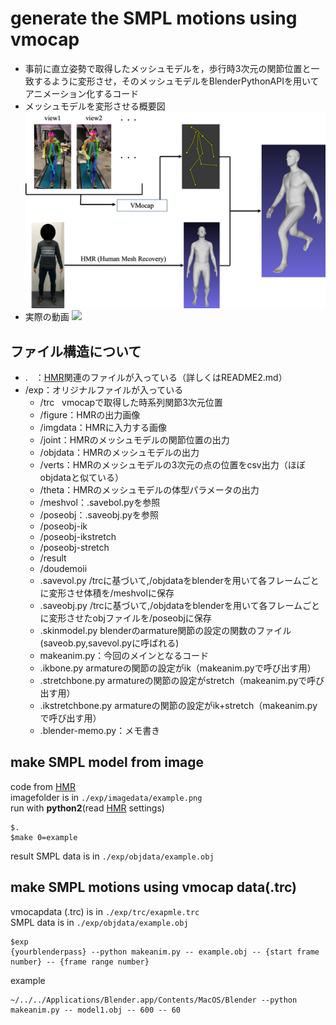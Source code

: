 # generate the SMPL motions using vmocap
- 事前に直立姿勢で取得したメッシュモデルを，歩行時3次元の関節位置と一致するように変形させ，そのメッシュモデルをBlenderPythonAPIを用いてアニメーション化するコード
- メッシュモデルを変形させる概要図
![](image/hmr.png)
- 実際の動画
![](https://youtu.be/ulJ-CM5iCAs)

## ファイル構造について
- . &nbsp; ：[HMR](https://github.com/akanazawa/hmr)関連のファイルが入っている（詳しくはREADME2.md）
- /exp：オリジナルファイルが入っている
  - /trc &nbsp; vmocapで取得した時系列関節3次元位置
  - /figure：HMRの出力画像
  - /imgdata：HMRに入力する画像
  - /joint：HMRのメッシュモデルの関節位置の出力
  - /objdata：HMRのメッシュモデルの出力
  - /verts：HMRのメッシュモデルの3次元の点の位置をcsv出力（ほぼobjdataと似ている）
  - /theta：HMRのメッシュモデルの体型パラメータの出力
  - /meshvol：.savebol.pyを参照
  - /poseobj：.saveobj.pyを参照
  - /poseobj-ik
  - /poseobj-ikstretch
  - /poseobj-stretch
  - /result
  - /doudemoii
  - .savevol.py /trcに基づいて,/objdataをblenderを用いて各フレームごとに変形させ体積を/meshvolに保存
  - .saveobj.py /trcに基づいて,/objdataをblenderを用いて各フレームごとに変形させたobjファイルを/poseobjに保存
  - .skinmodel.py blenderのarmature関節の設定の関数のファイル(saveob.py,savevol.pyに呼ばれる)
  - makeanim.py：今回のメインとなるコード
  - .ikbone.py armatureの関節の設定がik（makeanim.pyで呼び出す用）
  - .stretchbone.py armatureの関節の設定がstretch（makeanim.pyで呼び出す用）
  - .ikstretchbone.py armatureの関節の設定がik+stretch（makeanim.pyで呼び出す用）
  - .blender-memo.py：メモ書き

## make SMPL model from image
code from [HMR](https://github.com/akanazawa/hmr)   
imagefolder is in `./exp/imagedata/example.png`   
run with **python2**(read [HMR](https://github.com/akanazawa/hmr) settings)
```
$.
$make 0=example
```
result SMPL data is in `./exp/objdata/example.obj`

## make SMPL motions using vmocap data(.trc)
vmocapdata (.trc) is in `./exp/trc/exapmle.trc`   
SMPL data is in `./exp/objdata/example.obj`
```
$exp
{yourblenderpass} --python makeanim.py -- example.obj -- {start frame number} -- {frame range number}
```
example
```
~/../../Applications/Blender.app/Contents/MacOS/Blender --python makeanim.py -- model1.obj -- 600 -- 60
```


<!--
```
$conda activate py27
./exp/imagedata/~~.png
$make 0=~~
$cd exp
./objdata/~~~.obj
$make 0=~~~
```
結果として，./poseobjにobjファイルが入る
-->
